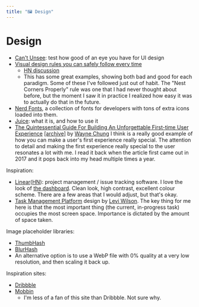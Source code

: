 ```yaml
---
title: "🖼 Design"
---
```


# Design

- [Can't Unsee](https://cantunsee.space/): test how good of an eye you have for
  UI design
- [Visual design rules you can safely follow every time](https://anthonyhobday.com/sideprojects/saferules/)
  - [HN discussion](https://news.ycombinator.com/item?id=34684761)
  - This has some great examples, showing both bad and good for each paradigm.
    Some of these I've followed just out of habit. The "Nest Corners Properly"
    rule was one that I had never thought about before, but the moment I saw it
    in practice I realized how easy it was to actually do that in the future.
- [Nerd Fonts](https://www.nerdfonts.com/font-downloads), a collection of fonts
  for developers with tons of extra icons loaded into them.
- [Juice](https://garden.bradwoods.io/notes/design/juice): what it is, and how
  to use it
- [The Quintessential Guide For Building An Unforgettable First-time User Experience](https://hackernoon.com/the-quintessential-guide-for-building-an-unforgettable-first-time-user-experience-19720a7447d2)
  [[archive]](https://web.archive.org/web/20241223181335/https://hackernoon.com/the-quintessential-guide-for-building-an-unforgettable-first-time-user-experience-19720a7447d2)
  by [Wayne Chung](https://hackernoon.com/u/waynechang) I think is a really good
  example of how you can make a user's first experience really special. The
  attention to detail and making the first experience really special to the user
  resonates a lot with me. I read it back when the article first came out in
  2017 and it pops back into my head multiple times a year.

Inspiration:

- [Linear](https://linear.app)([HN](https://news.ycombinator.com/item?id=33199304)):
  project management / issue tracking software. I love the look of
  [the dashboard](https://linear.app/_next/image?url=%2F_next%2Fstatic%2Fmedia%2Fhero%404x.15e3a396.jpg&w=3840&q=75).
  Clean look, high contrast, excellent colour scheme. There are a few areas that
  I would adjust, but that's okay.
- [Task Management Platform](https://dribbble.com/shots/21145902-Task-Management-Platform)
  design by [Levi Wilson](https://dribbble.com/hilevi). The key thing for me
  here is that the most important thing (the current, in-progress task) occupies
  the most screen space. Importance is dictated by the amount of space taken.

Image placeholder libraries:

- [ThumbHash](https://evanw.github.io/thumbhash/)
- [BlurHash](https://blurha.sh/)
- An alternative option is to use a WebP file with 0% quality at a very low
  resolution, and then scaling it back up.

Inspiration sites:

- [Dribbble](https://dribbble.com)
- [Mobbin](https://mobbin.com)
  - I'm less of a fan of this site than Dribbble. Not sure why.
